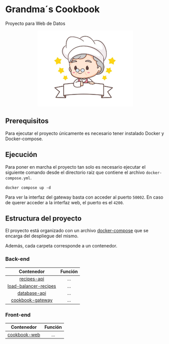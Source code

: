 # Grandma´s Cookbook

Proyecto para Web de Datos

<div align="center">
  <img src="/assets/logo.jpg" alt="Cookbook logo" width="300"/>
</div>

## Prerequisitos

Para ejecutar el proyecto únicamente es necesario tener instalado Docker y Docker-compose.

## Ejecución

Para poner en marcha el proyecto tan solo es necesario ejecutar el siguiente comando desde el directorio raíz que contiene el archivo `docker-compose.yml`.

```
docker compose up -d
```

Para ver la interfaz del gateway basta con acceder al puerto `50002`. En caso de querer acceder a la interfaz web, el puerto es el `4200`.

## Estructura del proyecto

El proyecto está organizado con un archivo [docker-compose](/docker-compose.yml) que se encarga del despliegue del mismo.

Además, cada carpeta corresponde a un contenedor.

### Back-end

| **Contenedor** | **Función** |
|:---:|:---:|
| [recipes-api](/recipes-api/) | ... |
| [load-balancer-recipes](/load-balancer-recipes/) | ... |
| [database-api](/database-api/) | ... |
| [cookbook-gateway](/cookbook-gateway/) | ... |

### Front-end

| **Contenedor** | **Función** |
|:---:|:---:|
| [cookbook-web](/cookbook-web/) | ... |